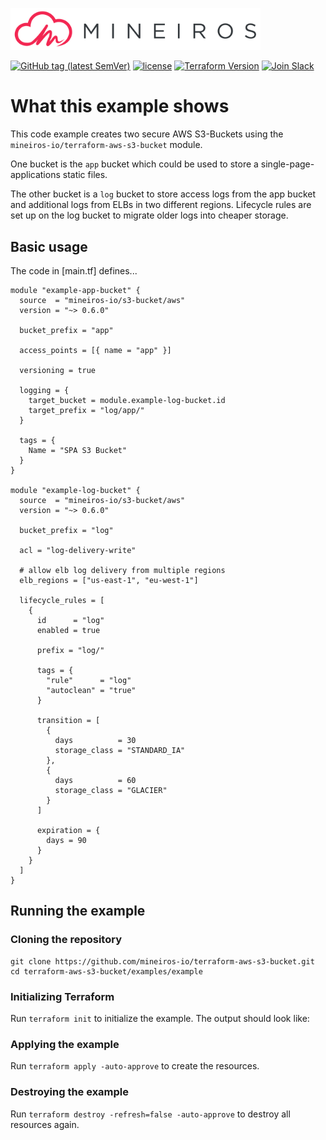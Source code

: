 [<img src="https://raw.githubusercontent.com/mineiros-io/brand/3bffd30e8bdbbde32c143e2650b2faa55f1df3ea/mineiros-primary-logo.svg" width="400"/>][homepage]

[![GitHub tag (latest SemVer)][badge-semver]][releases-github]
[![license][badge-license]][apache20]
[![Terraform Version][badge-terraform]][releases-terraform]
[![Join Slack][badge-slack]][slack]

# What this example shows

This code example creates two secure AWS S3-Buckets using the `mineiros-io/terraform-aws-s3-bucket` module.

One bucket is the `app` bucket which could be used to store a single-page-applications static files.

The other bucket is a `log` bucket to store access logs from the app bucket and additional logs from
ELBs in two different regions. Lifecycle rules are set up on the log bucket to migrate older logs into
cheaper storage.

## Basic usage
The code in [main.tf] defines...
```hcl
module "example-app-bucket" {
  source  = "mineiros-io/s3-bucket/aws"
  version = "~> 0.6.0"

  bucket_prefix = "app"

  access_points = [{ name = "app" }]

  versioning = true

  logging = {
    target_bucket = module.example-log-bucket.id
    target_prefix = "log/app/"
  }

  tags = {
    Name = "SPA S3 Bucket"
  }
}

module "example-log-bucket" {
  source  = "mineiros-io/s3-bucket/aws"
  version = "~> 0.6.0"

  bucket_prefix = "log"

  acl = "log-delivery-write"

  # allow elb log delivery from multiple regions
  elb_regions = ["us-east-1", "eu-west-1"]

  lifecycle_rules = [
    {
      id      = "log"
      enabled = true

      prefix = "log/"

      tags = {
        "rule"      = "log"
        "autoclean" = "true"
      }

      transition = [
        {
          days          = 30
          storage_class = "STANDARD_IA"
        },
        {
          days          = 60
          storage_class = "GLACIER"
        }
      ]

      expiration = {
        days = 90
      }
    }
  ]
}
```

## Running the example

### Cloning the repository
```
git clone https://github.com/mineiros-io/terraform-aws-s3-bucket.git
cd terraform-aws-s3-bucket/examples/example
```

### Initializing Terraform
Run `terraform init` to initialize the example. The output should look like:

### Applying the example
Run `terraform apply -auto-approve` to create the resources.

### Destroying the example
Run `terraform destroy -refresh=false -auto-approve` to destroy all resources again.

<!-- References -->

[homepage]: https://mineiros.io/?ref=terraform-aws-s3-bucket

[badge-license]: https://img.shields.io/badge/license-Apache%202.0-brightgreen.svg
[badge-terraform]: https://img.shields.io/badge/terraform-1.x%20|%200.15%20|%200.14%20|%200.13%20|%200.12.20+-623CE4.svg?logo=terraform
[badge-slack]: https://img.shields.io/badge/slack-@mineiros--community-f32752.svg?logo=slack
[badge-semver]: https://img.shields.io/github/v/tag/mineiros-io/terraform-aws-s3-bucket.svg?label=latest&sort=semver

[releases-github]: https://github.com/mineiros-io/terraform-aws-s3-bucket/releases
[releases-terraform]: https://github.com/hashicorp/terraform/releases
[apache20]: https://opensource.org/licenses/Apache-2.0
[slack]: https://join.slack.com/t/mineiros-community/shared_invite/zt-ehidestg-aLGoIENLVs6tvwJ11w9WGg
